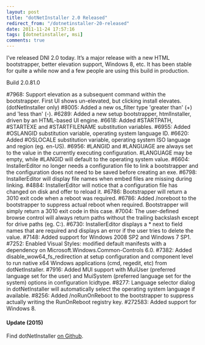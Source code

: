 ```yaml
---
layout: post
title: "dotNetInstaller 2.0 Released"
redirect_from: "/dotnetinstaller-20-released"
date: 2011-11-24 17:57:16
tags: [dotnetinstaller, msi]
comments: true
---
```

I’ve released DNI 2.0 today. It’s a major release with a new HTML bootstrapper, better elevation support, Windows 8, etc. It has been stable for quite a while now and a few people are using this build in production.

Build 2.0.81.0

#7968: Support elevation as a subsequent command within the bootstrapper. First UI shows un-elevated, but clicking install elevates. (dotNetInstaller only)
#8005: Added a new os_filter type 'greater than' (+) and 'less than' (-).
#6289: Added a new setup bootstrapper, htmlInstaller, driven by an HTML-based UI engine.
#6618: Added #STARTPATH, #STARTEXE and #STARTFILENAME substitution variables.
#6955: Added #OSLANGID substitution variable, operating system language ID.
#6620: Added #OSLOCALE substitution variable, operating system ISO language and region (eg. en-US).
#6956: #LANGID and #LANGUAGE are always set to the value in the currently executing configuration. #LANGUAGE may be empty, while #LANGID will default to the operating system value.
#6604: InstallerEditor no longer needs a configuration file to link a bootstrapper and the configuration does not need to be saved before creating an exe.
#6798: InstallerEditor will display file names when embed files are missing during linking.
#4884: InstallerEditor will notice that a configuration file has changed on disk and offer to reload it.
#6786: Bootstrapper will return a 3010 exit code when a reboot was required.
#6786: Added /noreboot to the bootstrapper to suppress actual reboot when required. Bootstrapper will simply return a 3010 exit code in this case.
#7004: The user-defined browse control will always return paths without the trailing backslash except for drive paths (eg. C:\).
#6730: InstallerEditor displays a * next to field names that are required and displays an error if the user tries to delete the value.
#7148: Added support for Windows 2008 SP2 and Windows 7 SP1.
#7252: Enabled Visual Styles: modified default manifests with a dependency on Microsoft.Windows.Common-Controls 6.0.
#7382: Added disable_wow64_fs_redirection at setup configuration and component level to run native x64 Windows applications (cmd, regedit, etc) from dotNetInstaller.
#7916: Added MUI support with MuiUser (preferred language set for the user) and MuiSystem (preferred language set for the system) options in configuration lcidtype.
#8277: Language selector dialog in dotNetInstaller will automatically select the operating system language if available.
#8256: Added /noRunOnReboot to the bootstrapper to suppress actually writing the RunOnReboot registry key.
#272583: Added support for Windows 8.

#### Update (2015)

Find dotNetInstaller [on Github](https://github.com/dblock/dotnetinstaller).
